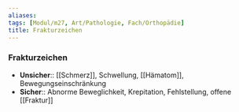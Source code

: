 ```yaml
---
aliases: 
tags: [Modul/m27, Art/Pathologie, Fach/Orthopädie]
title: Frakturzeichen
---
```

### Frakturzeichen
- **Unsicher**:: [[Schmerz]], Schwellung, [[Hämatom]], Bewegungseinschränkung
- **Sicher**:: Abnorme Beweglichkeit, Krepitation, Fehlstellung, offene [[Fraktur]]